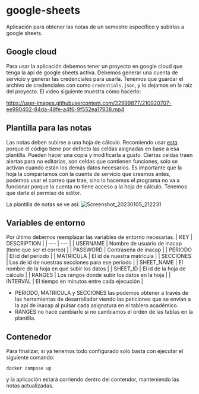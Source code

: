 # google-sheets
Aplicación para obtener las notas de un semestre específico y subirlas a google
sheets.

## Google cloud
Para usar la aplicación debemos tener un proyecto en google cloud que tenga la
api de google sheets activa. Debemos generar una cuenta de servicio y generar
las credenciales para usarla. Tenemos que guardar el archivo de credenciales con
como `credentials.json`, y lo dejamos en la raíz del proyecto. El video siguiente
muestra cómo hacerlo:

https://user-images.githubusercontent.com/22999877/210920707-ee990402-84da-49fe-a4f6-9f552ea17938.mp4

## Plantilla para las notas
Las notas deben subirse a una hoja de cálculo. Recomiendo usar [esta](https://docs.google.com/spreadsheets/d/1d-Msd7tkd-620jALFpxMG8eG5GTKe-sj1XTuVdxJTRE/edit?usp=sharing)
porque el código tiene por defecto las celdas asignadas en base a esa plantilla.
Pueden hacer una copia y modificarla a gusto. Ciertas celdas traen alertas para no
editarlas, son celdas que contienen funciones, solo se activan cuando están
los demás datos necesarios. Es importante que la hoja la compartamos con
la cuenta de servicio que creamos antes, podemos usar el correo que trae,
sino lo hacemos el programa no va a funcionar porque la cuenta no tiene
acceso a la hoja de cálculo. Tenemos que darle el permiso de editor.

La plantilla de notas se ve así:
![Screenshot_20230105_212231](https://user-images.githubusercontent.com/22999877/210904849-bb9bbb58-7ab2-4f7b-a952-ba56991140eb.jpeg)

## Variables de entorno
Por último debemos reemplazar las variables de entorno necesarias.
| KEY | DESCRIPTION |
| --- | --- |
| USERNAME | Nombre de usuario de inacap (tiene que ser el correo) |
| PASSWORD | Contraseña de inacap |
| PERIODO | El id del periodo |
| MATRICULA | El id de nuestra matrícula |
| SECCIONES | Los de id de nuestras secciones para ese periodo |
| SHEET_NAME | El nombre de la hoja en que subir los datos |
| SHEET_ID | El id de la hoja de cálculo |
| RANGES | Los rangos donde subir los datos en la hoja |
| INTERVAL | El tiempo en minutos entre cada ejecución |

- PERIODO, MATRICULA y SECCIONES las podemos obtener a través de las herramientas
de desarrollador viendo las peticiones que se envían a la api de inacap al pulsar
cada asignatura en el tablero académico.
- RANGES no hace cambiarlo si no cambiamos el orden de las tablas en la plantilla.

## Contenedor
Para finalizar, si ya tenemos todo configurado solo basta con ejecutar el siguiente
comando:
```
docker compose up
```
y la aplicación estará corriendo dentro del contendor, manteniendo las notas actualizadas.
